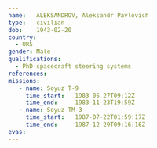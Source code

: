 ```yaml
---
name:	ALEKSANDROV, Aleksandr Pavlovich 
type:	civilian
dob:	1943-02-20
country:
  - URS
gender:	Male
qualifications:
  - PhD spacecraft steering systems
references:
missions:
   - name: Soyuz T-9
     time_start:   1983-06-27T09:12Z
     time_end:     1983-11-23T19:59Z
   - name: Soyuz TM-3
     time_start:   1987-07-22T01:59:17Z
     time_end:     1987-12-29T09:16:16Z
evas:
---
```

